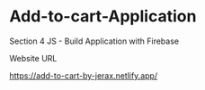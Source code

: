 # Add-to-cart-Application
Section 4 JS - Build Application with Firebase

Website URL 

https://add-to-cart-by-jerax.netlify.app/
